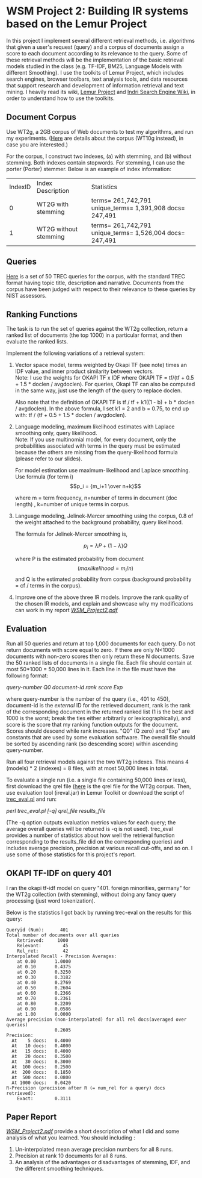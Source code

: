 # **WSM Project 2: Building IR systems based on the Lemur Project**

In this project I implement several different retrieval methods, i.e. algorithms that given a user's request (query) and a corpus of documents assign a score to each document according to its relevance to the query. Some of these retrieval methods will be the implementation of the basic retrieval models studied in the class (e.g. TF-IDF, BM25, Language Models with different Smoothing). I use the toolkits of Lemur Project, which includes search engines, browser toolbars, text analysis tools, and data resources that support research and development of information retrieval and text mining. I heavily read its wiki, [Lemur Project](http://www.lemurproject.org/) and [Indri Search Engine Wiki](http://sourceforge.net/p/lemur/wiki/Home/), in order to understand how to use the toolkits.  

## Document Corpus  
Use WT2g, a 2GB corpus of Web documents to test my algorithms, and run my experiments. ([Here](http://ir.dcs.gla.ac.uk/test_collections/wt10g.html) are details about the corpus (WT10g instead), in case you are interested.) 

For the corpus, I construct two indexes, (a) with stemming, and (b) without stemming. Both indexes contain stopwords. For stemming, I can use the porter (Porter) stemmer. Below is an example of index information:
<table>
  <tr>
    <td>IndexID</td>
    <td>Index Description</td>
    <td>Statistics</td>
  </tr>
  <tr>
    <td>0</td>
    <td>WT2G with stemming</td>
    <td>terms=   261,742,791 unique_terms=   1,391,908 docs=   247,491</td>
  </tr>
  <tr>
    <td>1</td>
    <td>WT2G without stemming</td>
    <td>terms=   261,742,791 unique_terms=   1,526,004 docs=   247,491</td>
  </tr>
</table>
  
## Queries  
[Here](https://wm5.nccu.edu.tw/base/10001/course/10026264/content/proj02/topics.401-450.txt) is a set of 50 TREC queries for the corpus, with the standard TREC format having topic title, description and narrative. Documents from the corpus have been judged with respect to their relevance to these queries by NIST assessors.

## Ranking Functions
The task is to run the set of queries against the WT2g collection, return a ranked list of documents (the top 1000) in a particular format, and then evaluate the ranked lists.  
  
Implement the following variations of a retrieval system:  

1. Vector space model, terms weighted by Okapi TF (see note) times an IDF value, and inner product similarity between vectors.  
Note: I use the weights for OKAPI TF x IDF where OKAPI TF = tf/(tf + 0.5 + 1.5 * doclen / avgdoclen). For queries, Okapi TF can also be computed in the same way, just use the length of the query to replace doclen.  
  
     Also note that the definition of OKAPI TF is tf / tf + k1((1 - b) + b * doclen / avgdoclen). In the above formula, I set k1 = 2 and b = 0.75, to end up with: tf / (tf + 0.5 + 1.5 * doclen / avgdoclen).  
  
2. Language modeling, maximum likelihood estimates with Laplace smoothing only, query likelihood.  
Note: If you use multinomial model, for every document, only the probabilities associated with terms in the query must be estimated because the others are missing from the query-likelihood formula (please refer to our slides).  

    For model estimation use maximum-likelihood and Laplace smoothing. Use formula (for term i)  
    $$p_i = {m_i+1 \over n+k}$$
  
    where m = term frequency, n=number of terms in document (doc length) , k=number of unique terms in corpus.  

3. Language modeling, Jelinek-Mercer smoothing using the corpus, 0.8 of the weight attached to the background probability, query likelihood.  
  
    The formula for Jelinek-Mercer smoothing is,  
 
    $$p_i = {\lambda P + (1-\lambda) Q}$$

    where P is the estimated probability from document $$(max likelihood = m_i/n)$$ and Q is the estimated probability from corpus (background probability = cf / terms in the corpus).

4. Improve one of the above three IR models. Improve the rank quality of the chosen IR models, and explain and showcase why my modifications can work in my report [ _WSM_Project2.pdf_](https://www.dropbox.com/s/1kscu4zbpo8zp54/WSM_Project2.pdf?dl=0)


## Evaluation
Run all 50 queries and return at top 1,000 documents for each query. Do not return documents with score equal to zero. If there are only N<1000 documents with non-zero scores then only return these N documents. Save the 50 ranked lists of documents in a single file. Each file should contain at most 50*1000 = 50,000 lines in it. Each line in the file must have the following format:

*query-number Q0 document-id rank score Exp*

where query-number is the number of the query (i.e., 401 to 450), document-id is the _external_ ID for the retrieved document, rank is the rank of the corresponding document in the returned ranked list (1 is the best and 1000 is the worst; break the ties either arbitrarily or lexicographically), and score is the score that my ranking function outputs for the document. Scores should descend while rank increases. "Q0" (Q zero) and "Exp" are constants that are used by some evaluation software. The overall file should be sorted by ascending rank (so descending score) within ascending query-number.  
  
Run all four retrieval models against the two WT2g indexes. This means 4 (models) * 2 (indexes) = 8 files, with at most 50,000 lines in total.  
  
To evaluate a single run (i.e. a single file containing 50,000 lines or less), first download the qrel file ([here](https://wm5.nccu.edu.tw/base/10001/course/10026264/content/proj02/qrels.401-450.txt) is the qrel file for the WT2g corpus. Then, use evaluation tool (ireval.jar) in Lemur Toolkit or download the script of [trec_eval.pl](https://wm5.nccu.edu.tw/base/10001/course/10026264/content/proj02/trec_eval.pl) and run:  
  
*perl trec_eval.pl [-q] qrel_file results_file*  
  
(The -q option outputs evaluation metrics values for each query; the average overall queries will be returned is -q is not used). trec_eval provides a number of statistics about how well the retrieval function corresponding to the results_file did on the corresponding queries) and includes average precision, precision at various recall cut-offs, and so on. I use some of those statistics for this project's report.  
  
## OKAPI TF-IDF on query 401  
I ran the okapi tf-idf model on query "401. foreign minorities, germany" for the WT2g collection (with stemming), without doing any fancy query processing (just word tokenization).  
  
Below is the statistics I got back by running trec-eval on the results for this query:  
```
Queryid (Num):      401
Total number of documents over all queries
    Retrieved:     1000
    Relevant:        45
    Rel_ret:         42
Interpolated Recall - Precision Averages:
    at 0.00       1.0000
    at 0.10       0.4375
    at 0.20       0.3250
    at 0.30       0.3182
    at 0.40       0.2769
    at 0.50       0.2604
    at 0.60       0.2366
    at 0.70       0.2361
    at 0.80       0.2209
    at 0.90       0.0586
    at 1.00       0.0000
Average precision (non-interpolated) for all rel docs(averaged over queries)
                  0.2605
Precision:
  At    5 docs:   0.4000
  At   10 docs:   0.4000
  At   15 docs:   0.4000
  At   20 docs:   0.3500
  At   30 docs:   0.3000
  At  100 docs:   0.2500
  At  200 docs:   0.1850
  At  500 docs:   0.0800
  At 1000 docs:   0.0420
R-Precision (precision after R (= num_rel for a query) docs retrieved):
    Exact:        0.3111
```
## Paper Report
[ _WSM_Project2.pdf_](https://www.dropbox.com/s/1kscu4zbpo8zp54/WSM_Project2.pdf?dl=0) provide a short description of what I did and some analysis of what you learned. You should including :  
1. Un-interpolated mean average precision numbers for all 8 runs.
2. Precision at rank 10 documents for all 8 runs.
3. An analysis of the advantages or disadvantages of stemming, IDF, and the different smoothing techniques.
